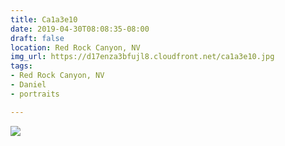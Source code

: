 ```yaml
---
title: Ca1a3e10
date: 2019-04-30T08:08:35-08:00
draft: false
location: Red Rock Canyon, NV
img_url: https://d17enza3bfujl8.cloudfront.net/ca1a3e10.jpg
tags:
- Red Rock Canyon, NV
- Daniel
- portraits

---
```


![](https://d17enza3bfujl8.cloudfront.net/ca1a3e10.jpg)
